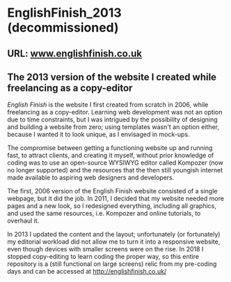 # EnglishFinish_2013 (decommissioned)
## URL: www.englishfinish.co.uk
## The 2013 version of the website I created while freelancing as a copy-editor

*English Finish* is the website I first created from scratch in 2006, while freelancing as a copy-editor. Learning web development was not an option due to time constraints, but I was intrigued by the possibility of designing and building a website from zero; using templates wasn't an option either, because I wanted it to look unique, as I envisaged in mock-ups.

The compromise between getting a functioning website up and running fast, to attract clients, and creating it myself, without prior knowledge of coding was to use an open-source WYSIWYG editor called Kompozer (now no longer supported) and the resources that the then still youngish internet made available to aspiring web designers and developers.

The first, 2006 version of the English Finish website consisted of a single webpage, but it did the job. In 2011, I decided that my website needed more pages and a new look, so I redesigned everything, including all graphics, and used the same resources, i.e. Kompozer and online tutorials, to overhaul it. 

In 2013 I updated the content and the layout; unfortunately (or fortunately) my editorial workload did not allow me to turn it into a responsive website, even though devices with smaller screens were on the rise. In 2018 I stopped copy-editing to learn coding the proper way, so this entire repository is a (still functional on large screens) relic from my pre-coding days and can be accessed at 
http://englishfinish.co.uk/ 
